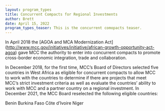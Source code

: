 ```yaml
---
layout: program_types
title: Concurrent Compacts for Regional Investments
author: Brett
date: April 15, 2022
program_types_teaser: This is the concurrent comopacts teaser.
---
```

In April 2018 the [AGOA and MCA Modernization Act] (http://www.mcc.gov/initiatives/initiative/african-growth-opportunity-act-agoa) gave MCC the authority to enter into concurrent compacts to promote cross-border economic integration, trade and collaboration.

In December 2018, for the first time, MCC’s Board of Directors selected five countries in West Africa as eligible for concurrent compacts to allow MCC to work with the countries to determine if there are projects that meet MCC’s strict investment criteria as well as evaluate the countries’ ability to work with MCC and a partner country on a regional investment. In December 2021, the MCC Board reselected the following eligible countries:

Benin
Burkina Faso
Côte d’Ivoire
Niger